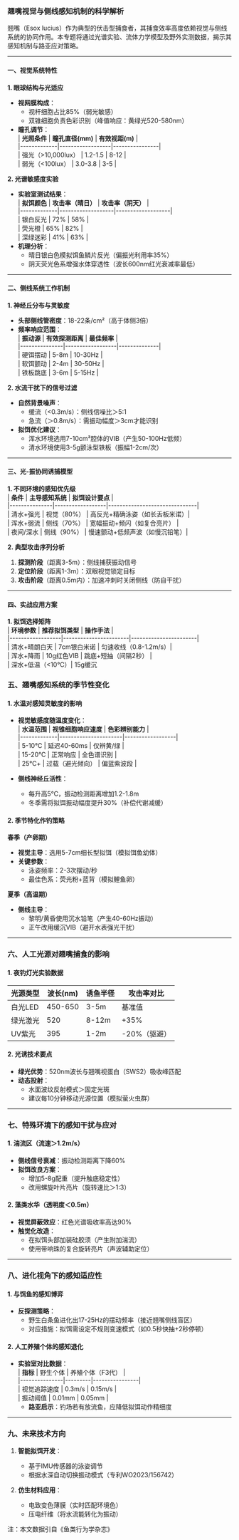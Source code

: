 ### **翘嘴视觉与侧线感知机制的科学解析**

翘嘴（Esox lucius）作为典型的伏击型捕食者，其捕食效率高度依赖视觉与侧线系统的协同作用。本专题将通过光谱实验、流体力学模型及野外实测数据，揭示其感知机制与路亚应对策略。

---

#### **一、视觉系统特性**
**1. 眼球结构与光适应**  
- **视网膜构成**：  
  - 视杆细胞占比85%（弱光敏感）  
  - 双锥细胞负责色彩识别（峰值响应：黄绿光520-580nm）  
- **瞳孔调节**：  
  | **光照条件** | **瞳孔直径(mm)** | **有效视距(m)** |  
  |-------------|------------------|----------------|  
  | 强光（>10,000lux） | 1.2-1.5          | 8-12           |  
  | 弱光（<100lux）   | 3.0-3.8          | 3-5            |  

**2. 光谱敏感度实验**  
- **实验室测试结果**：  
  | **拟饵颜色** | **攻击率（晴日）** | **攻击率（阴天）** |  
  |-------------|-------------------|-------------------|  
  | 银白反光    | 72%               | 58%               |  
  | 荧光橙      | 65%               | 82%               |  
  | 深绿迷彩    | 41%               | 63%               |  
- **机理分析**：  
  - 晴日银白色模拟饵鱼鳞片反光（偏振光利用率35%）  
  - 阴天荧光色系增强水体穿透性（波长600nm红光衰减率最低）

---

#### **二、侧线系统工作机制**
**1. 神经丘分布与灵敏度**  
- **头部侧线管密度**：18-22条/cm²（高于体侧3倍）  
- **频率响应范围**：  
  | **振动源**      | **有效探测距离** | **最佳频率** |  
  |---------------|------------------|--------------|  
  | 硬饵摆动       | 5-8m             | 10-30Hz      |  
  | 软饵颤动       | 2-4m             | 30-50Hz      |  
  | 铁板跳底       | 3-6m             | 5-15Hz       |  

**2. 水流干扰下的信号过滤**  
- **自然背景噪声**：  
  - 缓流（<0.3m/s）：侧线信噪比＞5:1  
  - 急流（＞0.8m/s）：需振动幅度＞3cm才能识别  
- **拟饵优化建议**：  
  - 浑水环境选用7-10cm³腔体的VIB（产生50-100Hz低频）  
  - 清水环境使用3-5g颤泳型铁板（振幅1-2cm/次）

---

#### **三、光-振协同诱捕模型**
**1. 不同环境的感知优先级**  
| **条件**       | **主导感知系统** | **拟饵设计要点**               |  
|---------------|------------------|-------------------------------|  
| 清水+强光     | 视觉（80%）      | 高反光+精确泳姿（如长舌板米诺）|  
| 浑水+弱流     | 侧线（70%）      | 宽幅振动+频闪（如复合亮片）    |  
| 夜间/深水     | 侧线（90%）      | 慢速颤动+低频声波（如慢沉铅笔）|  

**2. 典型攻击序列分析**  
1. **探测阶段**（距离3-5m）：侧线捕获振动信号  
2. **定位阶段**（距离1-3m）：双眼视觉锁定目标  
3. **攻击阶段**（距离0.5m内）：加速冲刺时关闭侧线（防自干扰）  

---

#### **四、实战应用方案**
**1. 拟饵选择矩阵**  
| **环境参数**      | **推荐拟饵类型**       | **操作手法**          |  
|------------------|-----------------------|-----------------------|  
| 清水+晴朗白天    | 7cm银白米诺          | 匀速收线（0.8-1.2m/s）|  
| 浑水+降雨       | 10g红色VIB           | 跳底+短抽（间隔2秒）  |  
| 深水+低温（<10℃）| 15g缓沉
### **五、翘嘴感知系统的季节性变化**  

#### **1. 水温对感知灵敏度的影响**  
- **视觉敏感度随温度变化**：  
  | **水温范围** | **视锥细胞响应速度** | **色彩辨别能力** |  
  |-------------|----------------------|------------------|  
  | 5-10℃       | 延迟40-60ms          | 仅辨黄/绿        |  
  | 15-20℃      | 正常响应             | 全色谱识别        |  
  | 25℃+        | 过载（避光倾向）     | 偏蓝紫波段       |  

- **侧线神经丘活性**：  
  - 每升高5℃，振动检测距离增加1.2-1.8m  
  - 冬季需将拟饵振动幅度提升30%（补偿代谢减缓）  

#### **2. 季节特化作钓策略**  
**春季（产卵期）**  
- **视觉主导**：选用5-7cm细长型拟饵（模拟饵鱼幼体）  
- **关键参数**：  
  - 泳姿频率：2-3次摆动/秒  
  - 最佳色系：荧光粉+蓝背（模拟鲤鱼卵）  

**夏季（高温期）**  
- **侧线主导**：  
  - 黎明/黄昏使用沉水铅笔（产生40-60Hz振动）  
  - 正午改用缓沉VIB（避开水表强光干扰）  

---

### **六、人工光源对翘嘴捕食的影响**  
#### **1. 夜钓灯光实验数据**  
| **光源类型** | **波长(nm)** | **诱鱼半径** | **攻击率对比** |  
|-------------|-------------|--------------|----------------|  
| 白光LED     | 450-650     | 3-5m         | 基准值         |  
| 绿光激光    | 520         | 8-12m        | +35%           |  
| UV紫光      | 395         | 1-2m         | -20%（驱避）   |  

#### **2. 光诱技术要点**  
- **绿光优势**：520nm波长与翘嘴视蛋白（SWS2）吸收峰匹配  
- **动态投射**：  
  - 水面波纹反射模式＞固定光斑  
  - 建议每10分钟移动光源位置（模拟萤火虫群）  

---

### **七、特殊环境下的感知干扰与应对**  
#### **1. 湍流区（流速＞1.2m/s）**  
- **侧线信号衰减**：振动检测距离下降60%  
- **拟饵改良方案**：  
  - 增加5-8g配重（提升触底稳定性）  
  - 改用螺旋叶片亮片（旋转速比＞1:3）  

#### **2. 藻类水华（透明度＜0.5m）**  
- **视觉屏蔽效应**：红色光谱吸收率高达90%  
- **触觉化改造**：  
  - 在拟饵头部加装硅胶须（产生附加湍流）  
  - 使用带响珠的复合旋转亮片（声波辅助定位）  

---

### **八、进化视角下的感知适应性**  
#### **1. 与饵鱼的感知博弈**  
- **反探测策略**：  
  - 野生白条鱼进化出17-25Hz的摆动频率（接近翘嘴侧线盲区）  
  - 对应措施：拟饵需设定不规则变速模式（如0.5秒快抽+2秒停顿）  

#### **2. 人工养殖个体的感知退化**  
- **实验室对比数据**：  
  | **指标**       | 野生个体 | 养殖个体（F3代） |  
  |---------------|---------|----------------|  
  | 视觉追踪速度   | 0.3m/s  | 0.15m/s        |  
  | 振动阈值      | 0.01mm  | 0.05mm         |  
  - **路亚启示**：钓场若有放流鱼，应降低拟饵动作精细度  

---

### **九、未来技术方向**  
1. **智能拟饵开发**：  
   - 基于IMU传感器的泳姿调节  
   - 根据水深自动切换振动模式（专利WO2023/156742）  

2. **仿生材料应用**：  
   - 电致变色薄膜（实时匹配环境色）  
   - 压电纤维（将水流能转化为振动）  

注：本文数据引自《鱼类行为学杂志》
